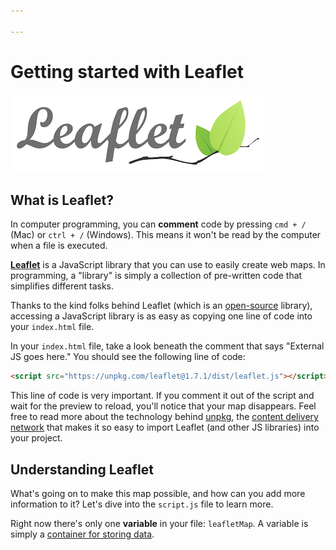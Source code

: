 ```yaml
---

---
```


# Getting started with Leaflet

![Leaflet logo](./media/leaflet-logo.png)

## What is Leaflet?

<aside>

In computer programming, you can **comment** code by pressing `cmd + /` (Mac) or `ctrl + /` (Windows). This means it won't be read by the computer when a file is executed.

</aside>

**[Leaflet](https://leafletjs.com)** is a JavaScript library that you can use to easily create web maps. In programming, a "library" is simply a collection of pre-written code that simplifies different tasks.

Thanks to the kind folks behind Leaflet (which is an [open-source](https://en.wikipedia.org/wiki/Open-source_software) library), accessing a JavaScript library is as easy as copying one line of code into your `index.html` file.

In your `index.html` file, take a look beneath the comment that says "External JS goes here." You should see the following line of code:

```HTML
<script src="https://unpkg.com/leaflet@1.7.1/dist/leaflet.js"></script>
```

This line of code is very important. If you comment it out of the script and wait for the preview to reload, you'll notice that your map disappears. Feel free to read more about the technology behind [unpkg](https://unpkg.com), the [content delivery network](https://www.cloudflare.com/learning/cdn/what-is-a-cdn/) that makes it so easy to import Leaflet (and other JS libraries) into your project.

## Understanding Leaflet

What's going on to make this map possible, and how can you add more information to it? Let's dive into the `script.js` file to learn more.

Right now there's only one **variable** in your file: `leafletMap`. A variable is simply a [container for storing data](https://www.w3schools.com/js/js_variables.asp).